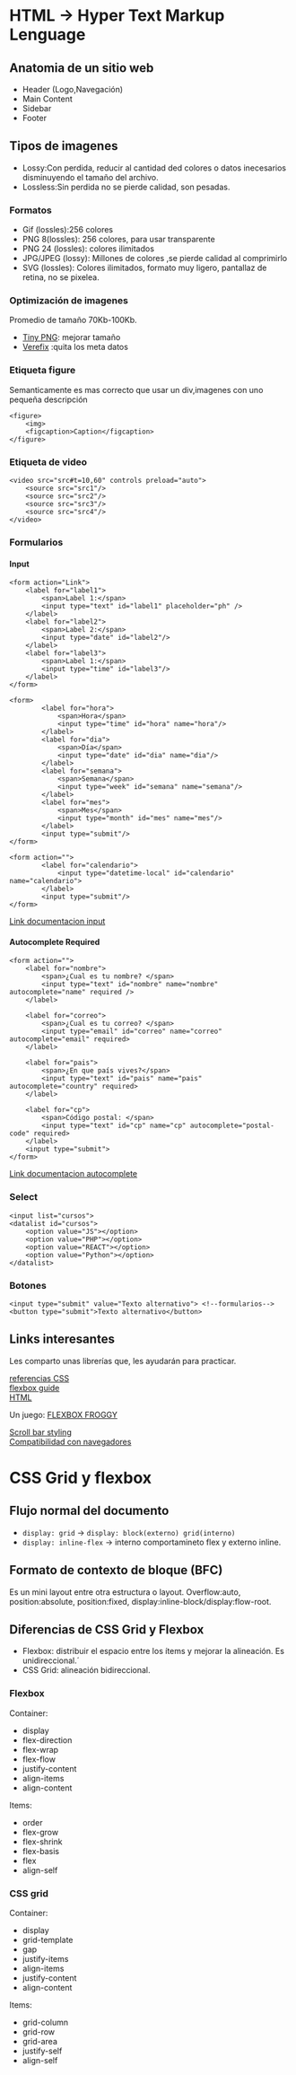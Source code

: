 # HTML -> Hyper Text Markup Lenguage

## Anatomia de un sitio web

- Header (Logo,Navegación)
- Main Content
- Sidebar
- Footer

## Tipos de imagenes

- Lossy:Con perdida, reducir al cantidad ded colores o datos inecesarios disminuyendo el tamaño del archivo.
- Lossless:Sin perdida no se pierde calidad, son pesadas.

### Formatos

- Gif (lossles):256 colores
- PNG 8(lossles): 256 colores, para usar transparente
- PNG 24 (lossles): colores ilimitados
- JPG/JPEG (lossy): Millones de colores ,se pierde calidad al comprimirlo
- SVG (lossles): Colores ilimitados, formato muy ligero, pantallaz de retina, no se pixelea.

### Optimización de imagenes

Promedio de tamaño 70Kb-100Kb.
- [Tiny PNG](https://tinypng.com/): mejorar tamaño  
- [Verefix](https://www.verexif.com/) :quita los meta datos  

### Etiqueta figure

Semanticamente es mas correcto que usar un div,imagenes con uno pequeña descripción
```
<figure>
    <img>
    <figcaption>Caption</figcaption>
</figure>
```

### Etiqueta de video

```
<video src="src#t=10,60" controls preload="auto">
    <source src="src1"/>
    <source src="src2"/>
    <source src="src3"/>
    <source src="src4"/>
</video>
```

### Formularios

#### Input
```
<form action="Link">
    <label for="label1">
        <span>Label 1:</span>
        <input type="text" id="label1" placeholder="ph" />
    </label>
    <label for="label2">
        <span>Label 2:</span>
        <input type="date" id="label2"/>
    </label>
    <label for="label3">
        <span>Label 1:</span>
        <input type="time" id="label3"/>
    </label>
</form>
```

```
<form>
        <label for="hora">
            <span>Hora</span>
            <input type="time" id="hora" name="hora"/>
        </label>
        <label for="dia">
            <span>Día</span>
            <input type="date" id="dia" name="dia"/>
        </label>
        <label for="semana">
            <span>Semana</span>
            <input type="week" id="semana" name="semana"/>
        </label>
        <label for="mes">
            <span>Mes</span>
            <input type="month" id="mes" name="mes"/>
        </label>
        <input type="submit"/>
</form>
```

```
<form action="">
        <label for="calendario">
            <input type="datetime-local" id="calendario" name="calendario">
        </label>
        <input type="submit"/>
</form>

```
[Link documentacion input](https://developer.mozilla.org/es/docs/Web/HTML/Element/input)

#### Autocomplete Required

```
<form action="">
    <label for="nombre">
        <span>¿Cual es tu nombre? </span>
        <input type="text" id="nombre" name="nombre" autocomplete="name" required />
    </label>
    
    <label for="correo">
        <span>¿Cual es tu correo? </span>
        <input type="email" id="correo" name="correo" autocomplete="email" required>
    </label>
    
    <label for="pais">
        <span>¿En que país vives?</span>
        <input type="text" id="pais" name="pais" autocomplete="country" required>
    </label>
    
    <label for="cp">
        <span>Código postal: </span>
        <input type="text" id="cp" name="cp" autocomplete="postal-code" required>
    </label>
    <input type="submit">
</form>

```

[Link documentacion autocomplete](https://developer.mozilla.org/es/docs/Web/HTML/Atributos/autocomplete)

### Select

```
<input list="cursos">
<datalist id="cursos">
    <option value="JS"></option>
    <option value="PHP"></option>
    <option value="REACT"></option>
    <option value="Python"></option>
</datalist>
```

### Botones

```
<input type="submit" value="Texto alternativo"> <!--formularios-->
<button type="submit">Texto alternativo</button>

```

## Links interesantes

Les comparto unas librerías que, les ayudarán para practicar.

[referencias CSS](https://cssreference.io/)  
[flexbox guide](https://css-tricks.com/snippets/css/a-guide-to-flexbox/)  
[HTML](https://www.w3schools.com/html/default.asp)  

Un juego:
[FLEXBOX FROGGY](https://flexboxfroggy.com/#es)  

[Scroll bar styling](https://ed.team/blog/personaliza-el-scroll-de-tu-web-solo-con-css)  
[Compatibilidad con navegadores](https://caniuse.com/)

# CSS Grid y flexbox

## Flujo normal del documento

- `display: grid` -> `display: block(externo) grid(interno)`
- `display: inline-flex` -> interno comportamineto flex y externo inline.

## Formato de contexto de bloque (BFC)

Es un mini layout entre otra estructura o layout. Overflow:auto, position:absolute, position:fixed, display:inline-block/display:flow-root.

## Diferencias de CSS Grid y Flexbox

- Flexbox: distribuir el espacio entre los ítems y mejorar la alineación. Es unidireccional.´
- CSS Grid: alineación bidireccional.

### Flexbox

Container:
- display
- flex-direction
- flex-wrap
- flex-flow
- justify-content
- align-items
- align-content

Items:
- order
- flex-grow
- flex-shrink
- flex-basis
- flex
- align-self

### CSS grid

Container:
- display
- grid-template
- gap
- justify-items
- align-items
- justify-content
- align-content

Items:
- grid-column
- grid-row
- grid-area
- justify-self
- align-self